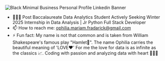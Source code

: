 ![Black Minimal Business Personal Profile Linkedin Banner](https://user-images.githubusercontent.com/76613993/200097145-a17b0a4a-12ce-47c8-b383-19d91b55145d.png)

- 👩🏼‍🎓 Post Baccalaureate Data Analytics Student Actively Seeking Winter 2025 Internship in Data Analysis | Jr Python Full Stack Developer
- 📫 How to reach me: ophilia.mariam.fradarick@gmail.com
- ⚡ Fun fact: My name is not that common and is taken from William Shakespeare's famous play "Hamlet🥰". The name Ophilia carries the beautiful meaning of 'LOVE❤️' For me the love for data is as infinite as the classics 📈. Coding with passion and analyzing data with heart 👩🏽‍💻
